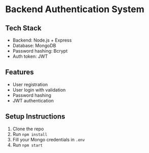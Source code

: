 # Backend Authentication System

## Tech Stack
- Backend: Node.js + Express
- Database: MongoDB
- Password hashing: Bcrypt
- Auth token: JWT

## Features
- User registration
- User login with validation
- Password hashing
- JWT authentication
  

## Setup Instructions
1. Clone the repo
2. Run `npm install`
3. Fill your Mongo credentials in `.env`
4. Run `npm start`

